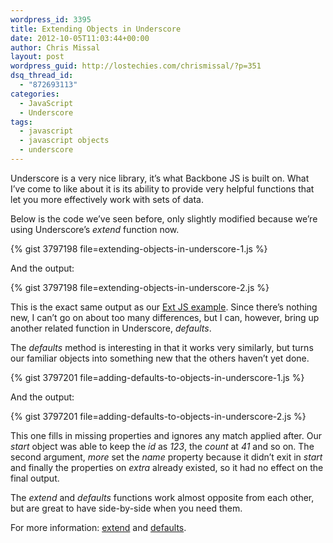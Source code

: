 ```yaml
---
wordpress_id: 3395
title: Extending Objects in Underscore
date: 2012-10-05T11:03:44+00:00
author: Chris Missal
layout: post
wordpress_guid: http://lostechies.com/chrismissal/?p=351
dsq_thread_id:
  - "872693113"
categories:
  - JavaScript
  - Underscore
tags:
  - javascript
  - javascript objects
  - underscore
---
```

Underscore is a very nice library, it&#8217;s what Backbone JS is built on. What I&#8217;ve come to like about it is its ability to provide very helpful functions that let you more effectively work with sets of data.

Below is the code we&#8217;ve seen before, only slightly modified because we&#8217;re using Underscore&#8217;s _extend_ function now.

{% gist 3797198 file=extending-objects-in-underscore-1.js %}

And the output:

{% gist 3797198 file=extending-objects-in-underscore-2.js %}

This is the exact same output as our [Ext JS example](https://lostechies.com/chrismissal/2012/10/02/extending-objects-in-ext-js/ "Extending Objects in Ext JS"). Since there&#8217;s nothing new, I can&#8217;t go on about too many differences, but I can, however, bring up another related function in Underscore, _defaults_.

The _defaults_ method is interesting in that it works very similarly, but turns our familiar objects into something new that the others haven&#8217;t yet done.

{% gist 3797201 file=adding-defaults-to-objects-in-underscore-1.js %}

And the output:

{% gist 3797201 file=adding-defaults-to-objects-in-underscore-2.js %}

This one fills in missing properties and ignores any match applied after. Our _start_ object was able to keep the _id_ as _123_, the _count_ at _41_ and so on. The second argument, _more_ set the _name_ property because it didn&#8217;t exit in _start_ and finally the properties on _extra_ already existed, so it had no effect on the final output.

The _extend_ and _defaults_ functions work almost opposite from each other, but are great to have side-by-side when you need them.

For more information: [extend](http://underscorejs.org/#extend) and [defaults](http://underscorejs.org/#defaults).

&nbsp;